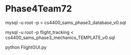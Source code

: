 # Phase4Team72

mysql -u root -p < cs4400_sams_phase3_database_v0.sql

mysql -u root -p flight_tracking < cs4400_sams_phase3_mechanics_TEMPLATE_v0.sql

python FlightGUI.py